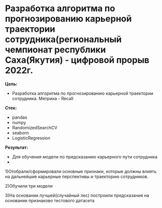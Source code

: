 # **Разработка алгоритма по прогнозированию карьерной траектории сотрудника(региональный чемпионат республики Саха(Якутия) - цифровой прорыв 2022г.** 

**Цель:** 
* Разработка алгоритма по прогнозированию карьерной траектории сотрудника. Метрика - Recall



**Стек:** 
* pandas 
* numpy 
* RandomizedSearchCV
* seaborn
* LogisticRegression

**Результат:** 
* Для обучения модели по предсказанию карьерного пути сотрудника 
* 
1)Отобрали/сформировали основные признаки, которые должны влиять на дальнейшие карьерные перспективы и траекторию сотрудников. 

2)Обучили три модели 

3)На основании лучшей(случайный лес) построили предсказания на основании признаково тестового датасета

